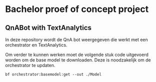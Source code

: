 # Bachelor proef of concept project
## QnABot with TextAnalytics
In deze repository wordt de QnA bot weergegeven die werkt met een orchestrator en TextAnalytics.

Om verder te kunnen werken moet de volgende stuk code uitgevoerd worden om de base model te downloaden. Deze is noodzakelijk om de orchestrator te updaten.
```
bf orchestrator:basemodel:get --out ./Model
```
